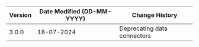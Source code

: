| **Version** | **Date Modified (DD-MM-YYYY)** | **Change History**                                                 |
|-------------|--------------------------------|--------------------------------------------------------------------|
| 3.0.0       | 18-07-2024                     |  Deprecating data connectors         |